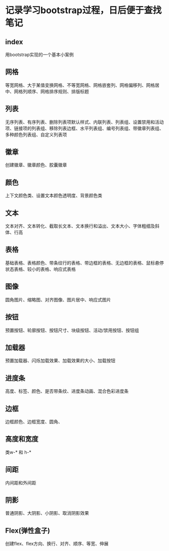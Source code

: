 # 记录学习bootstrap过程，日后便于查找笔记
## index

用bootstrap实现的一个基本小案例

## 网格

等宽网格、大于某值变换网格、不等宽网格、网格嵌套列、网格偏移列、网格居中、网格列顺序、网格排序规则、排版标题

## 列表

无序列表、有序列表、删除列表项默认样式、内联列表、列表组、设置禁用和活动项、链接项的列表组、移除列表边框、水平列表组、编号列表组、带徽章列表组、多种颜色列表组、自定义列表项

## 徽章

创建徽章、徽章颜色、胶囊徽章

## 颜色

上下文颜色类、设置文本颜色透明度、背景颜色类

## 文本

文本对齐、文本转化、截取长文本、文本换行和溢出、文本大小、字体粗细及斜体、行高

## 表格

基础表格、表格颜色、带条纹行的表格、带边框的表格、无边框的表格、鼠标悬停状态表格、较小的表格、响应式表格

## 图像

圆角图片、缩略图、对齐图像、图片居中、响应式图片


## 按钮

预置按钮、轮廓按钮、按钮尺寸、块级按钮、活动/禁用按钮、按钮组

## 加载器

预置加载器、闪烁加载效果、加载效果的大小、加载按钮

## 进度条

高度、标签、颜色、是否带条纹、进度条动画、混合色彩进度条

## 边框

边框颜色、边框宽度、圆角、

## 高度和宽度

类w-* 和 h-*

## 间距

内间距和外间距

## 阴影

普通阴影、大阴影、小阴影、取消阴影效果

## Flex(弹性盒子)

创建flex、flex方向、换行、对齐、顺序、等宽、伸展